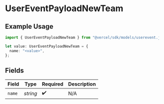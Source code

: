 # UserEventPayloadNewTeam

## Example Usage

```typescript
import { UserEventPayloadNewTeam } from "@vercel/sdk/models/userevent.js";

let value: UserEventPayloadNewTeam = {
  name: "<value>",
};
```

## Fields

| Field              | Type               | Required           | Description        |
| ------------------ | ------------------ | ------------------ | ------------------ |
| `name`             | *string*           | :heavy_check_mark: | N/A                |